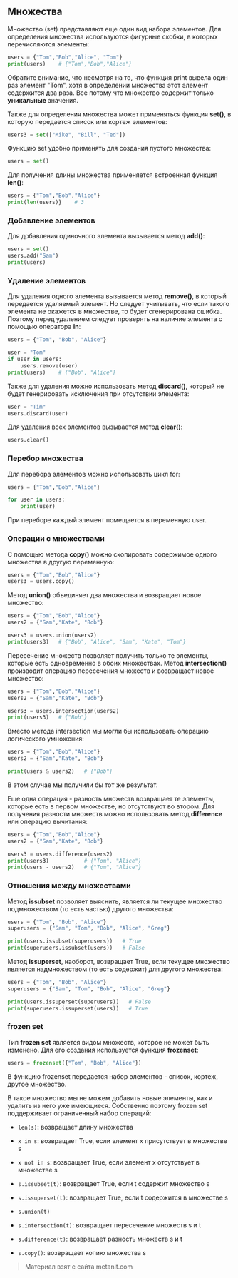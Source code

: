 ## Множества

Множество (set) представляют еще один вид набора элементов. Для определения множества используются фигурные скобки, в которых перечисляются элементы:

```py
users = {"Tom","Bob","Alice", "Tom"}
print(users)    # {"Tom","Bob","Alice"}
```

Обратите внимание, что несмотря на то, что функция print вывела один раз элемент "Tom", хотя в определении множества этот элемент содержится два раза. Все потому что множество содержит только **уникальные** значения.

Также для определения множества может применяться функция **set()**, в которую передается список или кортеж элементов:

```py
users3 = set(["Mike", "Bill", "Ted"])
```

Функцию set удобно применять для создания пустого множества:

```py
users = set()
```

Для получения длины множества применяется встроенная функция **len()**:

```py
users = {"Tom","Bob","Alice"}
print(len(users)}    # 3
```

### Добавление элементов

Для добавления одиночного элемента вызывается метод **add()**:

```py
users = set()
users.add("Sam")
print(users)
```

### Удаление элементов

Для удаления одного элемента вызывается метод **remove()**, в который передается удаляемый элемент. Но следует учитывать, что если такого элемента не окажется в множестве, то будет сгенерирована ошибка. Поэтому перед удалением следует проверять на наличие элемента с помощью оператора **in**:

```py
users = {"Tom", "Bob", "Alice"}

user = "Tom"
if user in users: 
    users.remove(user)
print(users)    # {"Bob", "Alice"}
```

Также для удаления можно использовать метод **discard()**, который не будет генерировать исключения при отсутствии элемента:

```py
user = "Tim"
users.discard(user)
```

Для удаления всех элементов вызывается метод **clear()**:

```py
users.clear()
```

### Перебор множества

Для перебора элементов можно использовать цикл for:

```py
users = {"Tom","Bob","Alice"}

for user in users:
    print(user)
```

При переборе каждый элемент помещается в переменную user.

### Операции с множествами

С помощью метода **copy()** можно скопировать содержимое одного множества в другую переменную:

```py
users = {"Tom","Bob","Alice"}
users3 = users.copy()
```

Метод **union()** объединяет два множества и возвращает новое множество:

```py
users = {"Tom","Bob","Alice"}
users2 = {"Sam","Kate", "Bob"}

users3 = users.union(users2)
print(users3)   # {"Bob", "Alice", "Sam", "Kate", "Tom"}
```

Пересечение множеств позволяет получить только те элементы, которые есть одновременно в обоих множествах. Метод **intersection()** производит операцию пересечения множеств и возвращает новое множество:

```py
users = {"Tom","Bob","Alice"}
users2 = {"Sam","Kate", "Bob"}

users3 = users.intersection(users2)
print(users3)   # {"Bob"}
```

Вместо метода intersection мы могли бы использовать операцию логического умножения:

```py
users = {"Tom","Bob","Alice"}
users2 = {"Sam","Kate", "Bob"}

print(users & users2)   # {"Bob"}
```

В этом случае мы получили бы тот же результат.

Еще одна операция - разность множеств возвращает те элементы, которые есть в первом множестве, но отсутствуют во втором. Для получения разности множеств можно использовать метод **difference** или операцию вычитания:

```py
users = {"Tom","Bob","Alice"}
users2 = {"Sam","Kate", "Bob"}

users3 = users.difference(users2)
print(users3)           # {"Tom", "Alice"}
print(users - users2)   # {"Tom", "Alice"}
```

### Отношения между множествами

Метод **issubset** позволяет выяснить, является ли текущее множество подмножеством (то есть частью) другого множества:

```py
users = {"Tom", "Bob", "Alice"}
superusers = {"Sam", "Tom", "Bob", "Alice", "Greg"}

print(users.issubset(superusers))   # True
print(superusers.issubset(users))   # False
```

Метод **issuperset**, наоборот, возвращает True, если текущее множество является надмножеством (то есть содержит) для другого множества:

```py
users = {"Tom", "Bob", "Alice"}
superusers = {"Sam", "Tom", "Bob", "Alice", "Greg"}

print(users.issuperset(superusers))   # False
print(superusers.issuperset(users))   # True
```

### frozen set

Тип **frozen set** является видом множеств, которое не может быть изменено. Для его создания используется функция **frozenset**:

```py
users = frozenset({"Tom", "Bob", "Alice"})
```

В функцию frozenset передается набор элементов - список, кортеж, другое множество.

В такое множество мы не можем добавить новые элементы, как и удалить из него уже имеющиеся. Собственно поэтому frozen set поддерживает ограниченный набор операций:

- `len(s)`: возвращает длину множества

- `x in s`: возвращает True, если элемент x присутствует в множестве s

- `x not in s`: возвращает True, если элемент x отсутствует в множестве s

- `s.issubset(t)`: возвращает True, если t содержит множество s

- `s.issuperset(t)`: возвращает True, если t содержится в множестве s

- `s.union(t)`

- `s.intersection(t)`: возвращает пересечение множеств s и t

- `s.difference(t)`: возвращает разность множеств s и t

- `s.copy()`: возвращает копию множества s


> Материал взят с сайта metanit.com